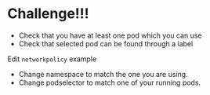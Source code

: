 # Challenge!!!

* Check that you have at least one pod which you can use
* Check that selected pod can be found through a label

Edit `networkpolicy` example
* Change namespace to match the one you are using.
* Change podselector to match one of your running pods.
